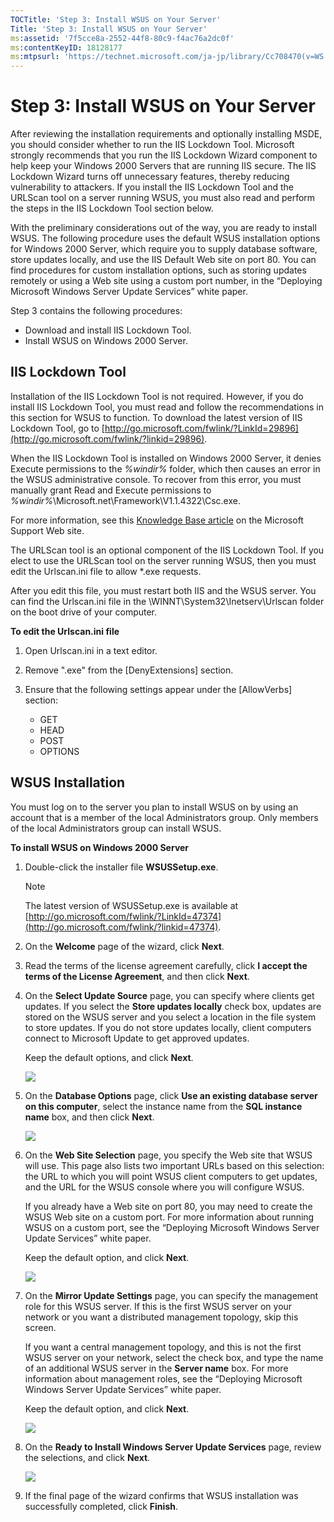 ```yaml
---
TOCTitle: 'Step 3: Install WSUS on Your Server'
Title: 'Step 3: Install WSUS on Your Server'
ms:assetid: '7f5cce8a-2552-44f8-80c9-f4ac76a2dc0f'
ms:contentKeyID: 18128177
ms:mtpsurl: 'https://technet.microsoft.com/ja-jp/library/Cc708470(v=WS.10)'
---
```


Step 3: Install WSUS on Your Server
===================================

After reviewing the installation requirements and optionally installing MSDE, you should consider whether to run the IIS Lockdown Tool. Microsoft strongly recommends that you run the IIS Lockdown Wizard component to help keep your Windows 2000 Servers that are running IIS secure. The IIS Lockdown Wizard turns off unnecessary features, thereby reducing vulnerability to attackers. If you install the IIS Lockdown Tool and the URLScan tool on a server running WSUS, you must also read and perform the steps in the IIS Lockdown Tool section below.

With the preliminary considerations out of the way, you are ready to install WSUS. The following procedure uses the default WSUS installation options for Windows 2000 Server, which require you to supply database software, store updates locally, and use the IIS Default Web site on port 80. You can find procedures for custom installation options, such as storing updates remotely or using a Web site using a custom port number, in the “Deploying Microsoft Windows Server Update Services” white paper.

Step 3 contains the following procedures:

-   Download and install IIS Lockdown Tool.
-   Install WSUS on Windows 2000 Server.

IIS Lockdown Tool
-----------------

Installation of the IIS Lockdown Tool is not required. However, if you do install IIS Lockdown Tool, you must read and follow the recommendations in this section for WSUS to function. To download the latest version of IIS Lockdown Tool, go to [http://go.microsoft.com/fwlink/?LinkId=29896](http://go.microsoft.com/fwlink/?linkid=29896).

When the IIS Lockdown Tool is installed on Windows 2000 Server, it denies Execute permissions to the *%windir%* folder, which then causes an error in the WSUS administrative console. To recover from this error, you must manually grant Read and Execute permissions to *%windir%*\\Microsoft.net\\Framework\\V1.1.4322\\Csc.exe.

For more information, see this [Knowledge Base article](http://go.microsoft.com/fwlink/?linkid=42681) on the Microsoft Support Web site.

The URLScan tool is an optional component of the IIS Lockdown Tool. If you elect to use the URLScan tool on the server running WSUS, then you must edit the Urlscan.ini file to allow \*.exe requests.

After you edit this file, you must restart both IIS and the WSUS server. You can find the Urlscan.ini file in the \\WINNT\\System32\\Inetserv\\Urlscan folder on the boot drive of your computer.

**To edit the Urlscan.ini file**
1.  Open Urlscan.ini in a text editor.

2.  Remove ".exe" from the \[DenyExtensions\] section.

3.  Ensure that the following settings appear under the \[AllowVerbs\] section:

    -   GET
    -   HEAD
    -   POST
    -   OPTIONS

WSUS Installation
-----------------

You must log on to the server you plan to install WSUS on by using an account that is a member of the local Administrators group. Only members of the local Administrators group can install WSUS.

**To install WSUS on Windows 2000 Server**
1.  Double-click the installer file **WSUSSetup.exe**.

    > [!NOTE]
    > The latest version of WSUSSetup.exe is available at [http://go.microsoft.com/fwlink/?LinkId=47374](http://go.microsoft.com/fwlink/?linkid=47374). 

2.  On the **Welcome** page of the wizard, click **Next**.

3.  Read the terms of the license agreement carefully, click **I accept the terms of the License Agreement**, and then click **Next**.

4.  On the **Select Update Source** page, you can specify where clients get updates. If you select the **Store updates locally** check box, updates are stored on the WSUS server and you select a location in the file system to store updates. If you do not store updates locally, client computers connect to Microsoft Update to get approved updates.

    Keep the default options, and click **Next**.

    ![](images/Cc708470.fa6ac6a6-6814-4b7e-96e8-e08af5e534b8(WS.10).gif)

5.  On the **Database Options** page, click **Use an existing database server on this computer**, select the instance name from the **SQL instance name** box, and then click **Next**.

    ![](images/Cc708470.b25efed5-5654-485f-b34d-14686bed0240(WS.10).gif)

6.  On the **Web Site Selection** page, you specify the Web site that WSUS will use. This page also lists two important URLs based on this selection: the URL to which you will point WSUS client computers to get updates, and the URL for the WSUS console where you will configure WSUS.

    If you already have a Web site on port 80, you may need to create the WSUS Web site on a custom port. For more information about running WSUS on a custom port, see the “Deploying Microsoft Windows Server Update Services” white paper.

    Keep the default option, and click **Next**.

    ![](images/Cc708470.64ed7643-a050-4f54-bf9f-04cf7931adc0(WS.10).gif)

7.  On the **Mirror Update Settings** page, you can specify the management role for this WSUS server. If this is the first WSUS server on your network or you want a distributed management topology, skip this screen.

    If you want a central management topology, and this is not the first WSUS server on your network, select the check box, and type the name of an additional WSUS server in the **Server name** box. For more information about management roles, see the “Deploying Microsoft Windows Server Update Services” white paper.

    Keep the default option, and click **Next**.

    ![](images/Cc708470.f26e09d5-983c-418d-8511-8960850403ef(WS.10).gif)

8.  On the **Ready to Install Windows Server Update Services** page, review the selections, and click **Next**.

    ![](images/Cc708470.20de7d09-3d30-4867-9253-6f353dd1923d(WS.10).gif)

9.  If the final page of the wizard confirms that WSUS installation was successfully completed, click **Finish**.
